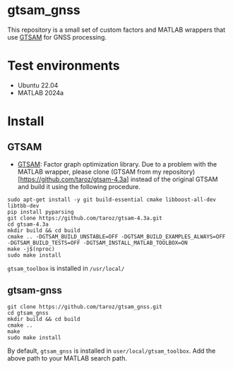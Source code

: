 # gtsam_gnss
This repository is a small set of custom factors and MATLAB wrappers that use [GTSAM](https://github.com/borglab/gtsam) for GNSS processing. 

# Test environments
- Ubuntu 22.04
- MATLAB 2024a

# Install
## GTSAM
- [GTSAM](https://github.com/borglab/gtsam):
Factor graph optimization library. Due to a problem with the MATLAB wrapper, please clone (GTSAM from my repository)[https://github.com/taroz/gtsam-4.3a] instead of the original GTSAM and build it using the following procedure.
```shell
sudo apt-get install -y git build-essential cmake libboost-all-dev libtbb-dev
pip install pyparsing
git clone https://github.com/taroz/gtsam-4.3a.git
cd gtsam-4.3a
mkdir build && cd build
cmake .. -DGTSAM_BUILD_UNSTABLE=OFF -DGTSAM_BUILD_EXAMPLES_ALWAYS=OFF -DGTSAM_BUILD_TESTS=OFF -DGTSAM_INSTALL_MATLAB_TOOLBOX=ON
make -j$(nproc)
sudo make install
```
`gtsam_toolbox` is installed in `/usr/local/`

## gtsam-gnss
```shell
git clone https://github.com/taroz/gtsam_gnss.git
cd gtsam_gnss
mkdir build && cd build
cmake ..
make
sudo make install
```
By default, `gtsam_gnss` is installed in `user/local/gtsam_toolbox`.
Add the above path to your MATLAB search path.
